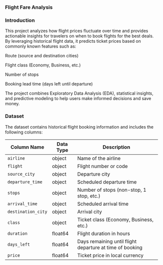 ### Flight Fare Analysis


### Introduction

This project analyzes how flight prices fluctuate over time and provides actionable insights for travelers on when to book flights for the best deals. By leveraging historical flight data, it predicts ticket prices based on commonly known features such as:

Route (source and destination cities)

Flight class (Economy, Business, etc.)

Number of stops

Booking lead time (days left until departure)

The project combines Exploratory Data Analysis (EDA), statistical insights, and predictive modeling to help users make informed decisions and save money.


### Dataset

The dataset contains historical flight booking information and includes the following columns:

| Column Name        | Data Type | Description |
|-------------------|-----------|------------|
| `airline`          | object    | Name of the airline |
| `flight`           | object    | Flight number or code |
| `source_city`      | object    | Departure city |
| `departure_time`   | object    | Scheduled departure time |
| `stops`            | object    | Number of stops (non-stop, 1 stop, etc.) |
| `arrival_time`     | object    | Scheduled arrival time |
| `destination_city` | object    | Arrival city |
| `class`            | object    | Ticket class (Economy, Business, etc.) |
| `duration`         | float64   | Flight duration in hours |
| `days_left`        | float64   | Days remaining until flight departure at time of booking |
| `price`            | float64   | Ticket price in local currency |
